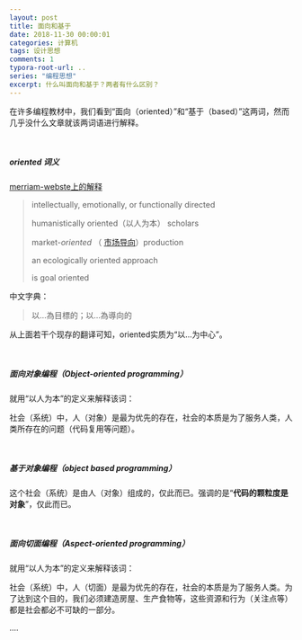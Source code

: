 ```yaml
---
layout: post
title: 面向和基于
date: 2018-11-30 00:00:01
categories: 计算机
tags: 设计思想
comments: 1
typora-root-url: ..
series: "编程思想"
excerpt: 什么叫面向和基于？两者有什么区别？
---
```








在许多编程教材中，我们看到“面向（oriented）”和“基于（based）”这两词，然而几乎没什么文章就该两词语进行解释。

<br>

##### oriented 词义

[merriam-webste上的解释](https://www.merriam-webster.com/dictionary/oriented)

>  intellectually, emotionally, or functionally directed
>
> humanistically oriented（以人为本） scholars
>
> market-*oriented* （ [市场导向](https://baike.baidu.com/item/%E5%B8%82%E5%9C%BA%E5%AF%BC%E5%90%91)）production
>
> an ecologically oriented approach
>
> is goal oriented

中文字典：

> 以…為目標的；以…為導向的

从上面若干个现存的翻译可知，oriented实质为“以...为中心”。

<br>

##### 面向对象编程（Object-oriented programming）

就用“以人为本”的定义来解释该词：

社会（系统）中，人（对象）是最为优先的存在，社会的本质是为了服务人类，人类所存在的问题（代码复用等问题）。

<br>

##### 基于对象编程（object based programming）

这个社会（系统）是由人（对象）组成的，仅此而已。强调的是“**代码的颗粒度是对象**”，仅此而已。

<br>

##### 面向切面编程（Aspect-oriented programming）

就用“以人为本”的定义来解释该词：

社会（系统）中，人（切面）是最为优先的存在，社会的本质是为了服务人类。为了达到这个目的，我们必须建造房屋、生产食物等，这些资源和行为（关注点等）都是社会都必不可缺的一部分。

....